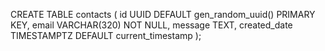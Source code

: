 CREATE TABLE contacts (
id UUID DEFAULT gen_random_uuid() PRIMARY KEY,
email VARCHAR(320) NOT NULL,
message TEXT,
created_date TIMESTAMPTZ DEFAULT current_timestamp
);
